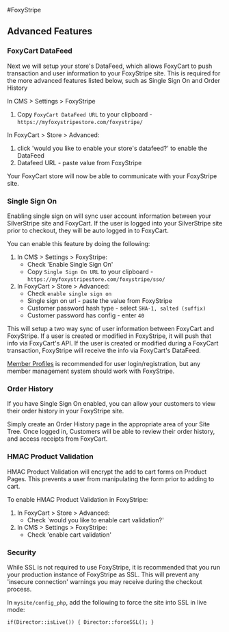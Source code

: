 #FoxyStripe

## Advanced Features

### FoxyCart DataFeed

Next we will setup your store's DataFeed, which allows FoxyCart to push transaction and user information to your FoxyStripe site. This is required for the more advanced features listed below, such as Single Sign On and Order History

In CMS > Settings > FoxyStripe

1. Copy `FoxyCart DataFeed URL` to your clipboard - `https://myfoxystripestore.com/foxystripe/`

In FoxyCart > Store > Advanced:

1. click 'would you like to enable your store's datafeed?' to enable the DataFeed
2. Datafeed URL -  paste value from FoxyStripe

Your FoxyCart store will now be able to communicate with your FoxyStripe site.

### Single Sign On

Enabling single sign on will sync user account information between your SilverStripe site and FoxyCart. If the user is logged into your SilverStripe site prior to checkout, they will be auto logged in to FoxyCart.

You can enable this feature by doing the following:

1. In CMS > Settings > FoxyStripe:
	*	Check 'Enable Single Sign On'
	*	Copy `Single Sign On URL` to your clipboard - `https://myfoxystripestore.com/foxystripe/sso/`
2. In FoxyCart > Store > Advanced:
	* 	Check `enable single sign on`
	*	Single sign on url - paste the value from FoxyStripe
	*	Customer password hash type - select `SHA-1, salted (suffix)`
	*	Customer password has config - enter `40`
	
This will setup a two way sync of user information between FoxyCart and FoxyStripe. If a user is created or modified in FoxyStripe, it will push that info via FoxyCart's API. If the user is created or modified during a FoxyCart transaction, FoxyStripe will receive the info via FoxyCart's DataFeed.

[Member Profiles](http://addons.silverstripe.org/add-ons/silverstripe-australia/memberprofiles) is recommended for user login/registration, but any member management system should work with FoxyStripe.

### Order History

If you have Single Sign On enabled, you can allow your customers to view their order history in your FoxyStripe site.

Simply create an Order History page in the appropriate area of your Site Tree. Once logged in, Customers will be able to review their order history, and access receipts from FoxyCart.

### HMAC Product Validation

HMAC Product Validation will encrypt the add to cart forms on Product Pages. This prevents a user from manipulating the form prior to adding to cart. 

To enable HMAC Product Validation in FoxyStripe:

1. In FoxyCart > Store > Advanced:
	*	Check `would you like to enable cart validation?'
2. In CMS > Settings > FoxyStripe:
	*	Check 'enable cart validation'
	
### Security

While SSL is not required to use FoxyStripe, it is recommended that you run your production instance of FoxyStripe as SSL. This will prevent any 'insecure connection' warnings you may receive during the checkout process.

In `mysite/config_php`, add the following to force the site into SSL in live mode:

`if(Director::isLive()) {
	Director::forceSSL();
}`

	